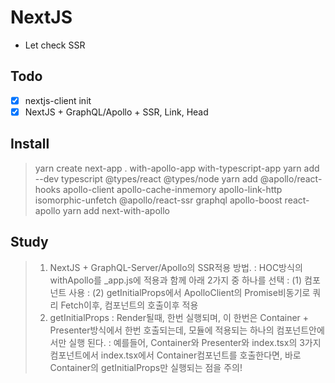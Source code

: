 # NextJS
- Let check SSR

## Todo
- [x] nextjs-client init
- [x] NextJS + GraphQL/Apollo + SSR, Link, Head

## Install
> yarn create next-app . with-apollo-app with-typescript-app
> yarn add --dev typescript @types/react @types/node
> yarn add @apollo/react-hooks apollo-client apollo-cache-inmemory apollo-link-http isomorphic-unfetch @apollo/react-ssr graphql apollo-boost react-apollo
> yarn add next-with-apollo

## Study
> 1. NextJS + GraphQL-Server/Apollo의 SSR적용 방법.
: HOC방식의 withApollo를 _app.js에 적용과 함께 아래 2가지 중 하나를 선택
: (1) <Query>컴포넌트 사용
: (2) getInitialProps에서 ApolloClient의 Promise비동기로 쿼리 Fetch이후, 컴포넌트의 호출이후 적용
> 2. getInitialProps
: Render될때, 한번 실행되며, 이 한번은  Container + Presenter방식에서 한번 호출되는데, 모듈에 적용되는 하나의 컴포넌트안에서만 실행 된다. 
: 예를들어, Container와 Presenter와 index.tsx의 3가지 컴포넌트에서 index.tsx에서 Container컴포넌트를 호출한다면, 바로 Container의 getInitialProps만 실행되는 점을 주의!
